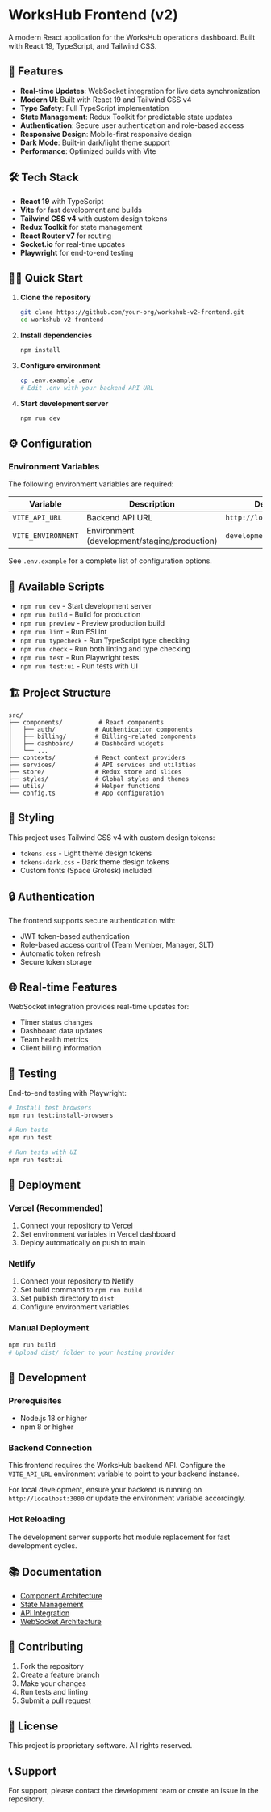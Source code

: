 # WorksHub Frontend (v2)

A modern React application for the WorksHub operations dashboard. Built with React 19, TypeScript, and Tailwind CSS.

## 🚀 Features

- **Real-time Updates**: WebSocket integration for live data synchronization
- **Modern UI**: Built with React 19 and Tailwind CSS v4
- **Type Safety**: Full TypeScript implementation
- **State Management**: Redux Toolkit for predictable state updates
- **Authentication**: Secure user authentication and role-based access
- **Responsive Design**: Mobile-first responsive design
- **Dark Mode**: Built-in dark/light theme support
- **Performance**: Optimized builds with Vite

## 🛠️ Tech Stack

- **React 19** with TypeScript
- **Vite** for fast development and builds
- **Tailwind CSS v4** with custom design tokens
- **Redux Toolkit** for state management
- **React Router v7** for routing
- **Socket.io** for real-time updates
- **Playwright** for end-to-end testing

## 🏃‍♂️ Quick Start

1. **Clone the repository**
   ```bash
   git clone https://github.com/your-org/workshub-v2-frontend.git
   cd workshub-v2-frontend
   ```

2. **Install dependencies**
   ```bash
   npm install
   ```

3. **Configure environment**
   ```bash
   cp .env.example .env
   # Edit .env with your backend API URL
   ```

4. **Start development server**
   ```bash
   npm run dev
   ```

## ⚙️ Configuration

### Environment Variables

The following environment variables are required:

| Variable | Description | Default |
|----------|-------------|---------|
| `VITE_API_URL` | Backend API URL | `http://localhost:3000` |
| `VITE_ENVIRONMENT` | Environment (development/staging/production) | `development` |

See `.env.example` for a complete list of configuration options.

## 📜 Available Scripts

- `npm run dev` - Start development server
- `npm run build` - Build for production
- `npm run preview` - Preview production build
- `npm run lint` - Run ESLint
- `npm run typecheck` - Run TypeScript type checking
- `npm run check` - Run both linting and type checking
- `npm run test` - Run Playwright tests
- `npm run test:ui` - Run tests with UI

## 🏗️ Project Structure

```
src/
├── components/          # React components
│   ├── auth/           # Authentication components
│   ├── billing/        # Billing-related components
│   ├── dashboard/      # Dashboard widgets
│   └── ...
├── contexts/           # React context providers
├── services/           # API services and utilities
├── store/              # Redux store and slices
├── styles/             # Global styles and themes
├── utils/              # Helper functions
└── config.ts           # App configuration
```

## 🎨 Styling

This project uses Tailwind CSS v4 with custom design tokens:

- `tokens.css` - Light theme design tokens
- `tokens-dark.css` - Dark theme design tokens
- Custom fonts (Space Grotesk) included

## 🔒 Authentication

The frontend supports secure authentication with:

- JWT token-based authentication
- Role-based access control (Team Member, Manager, SLT)
- Automatic token refresh
- Secure token storage

## 🌐 Real-time Features

WebSocket integration provides real-time updates for:

- Timer status changes
- Dashboard data updates
- Team health metrics
- Client billing information

## 🧪 Testing

End-to-end testing with Playwright:

```bash
# Install test browsers
npm run test:install-browsers

# Run tests
npm run test

# Run tests with UI
npm run test:ui
```

## 🚀 Deployment

### Vercel (Recommended)

1. Connect your repository to Vercel
2. Set environment variables in Vercel dashboard
3. Deploy automatically on push to main

### Netlify

1. Connect your repository to Netlify
2. Set build command to `npm run build`
3. Set publish directory to `dist`
4. Configure environment variables

### Manual Deployment

```bash
npm run build
# Upload dist/ folder to your hosting provider
```

## 🔧 Development

### Prerequisites

- Node.js 18 or higher
- npm 8 or higher

### Backend Connection

This frontend requires the WorksHub backend API. Configure the `VITE_API_URL` environment variable to point to your backend instance.

For local development, ensure your backend is running on `http://localhost:3000` or update the environment variable accordingly.

### Hot Reloading

The development server supports hot module replacement for fast development cycles.

## 📚 Documentation

- [Component Architecture](./src/components/README.md)
- [State Management](./src/store/README.md)
- [API Integration](./src/services/README.md)
- [WebSocket Architecture](./src/services/WEBSOCKET_ARCHITECTURE.md)

## 🤝 Contributing

1. Fork the repository
2. Create a feature branch
3. Make your changes
4. Run tests and linting
5. Submit a pull request

## 📄 License

This project is proprietary software. All rights reserved.

## 📞 Support

For support, please contact the development team or create an issue in the repository.